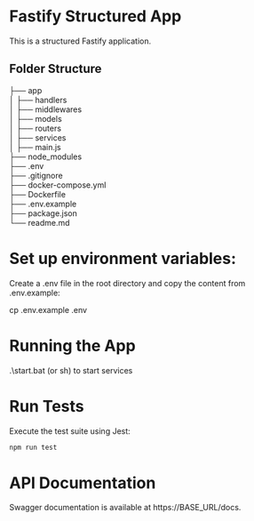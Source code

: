 # Fastify Structured App

This is a structured Fastify application.

## Folder Structure

 ├── app  
 │ ├── handlers  
 │ ├── middlewares  
 │ ├── models  
 │ ├── routers  
 │ ├── services  
 │ ├── main.js  
 ├── node_modules  
 ├── .env  
 ├── .gitignore  
 ├── docker-compose.yml  
 ├── Dockerfile  
 ├── .env.example  
 ├── package.json  
 └── readme.md  

# Set up environment variables:
Create a .env file in the root directory and copy the content from .env.example:

cp .env.example .env

# Running the App

.\start.bat (or sh) to start services

# Run Tests 
Execute the test suite using Jest:
```sh
npm run test
```

# API Documentation
Swagger documentation is available at 
https://BASE_URL/docs.
